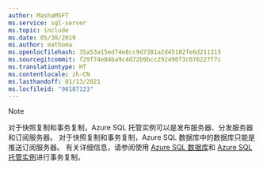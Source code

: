 ```yaml
---
author: MashaMSFT
ms.service: sql-server
ms.topic: include
ms.date: 05/30/2019
ms.author: mathoma
ms.openlocfilehash: 35a53a15ed74e8cc9d7381a2d45182fe6d211315
ms.sourcegitcommit: f29f74e04ba9c4d72b9bcc292490f3c076227f7c
ms.translationtype: HT
ms.contentlocale: zh-CN
ms.lasthandoff: 01/13/2021
ms.locfileid: "98187123"
---
```

  > [!NOTE] 
  > 对于快照复制和事务复制，Azure SQL 托管实例可以是发布服务器、分发服务器和订阅服务器。 对于快照复制和事务复制，Azure SQL 数据库中的数据库只能是推送订阅服务器。 有关详细信息，请参阅使用 [Azure SQL 数据库](/azure/azure-sql/database/replication-to-sql-database)和 [Azure SQL 托管实例](/azure/azure-sql/managed-instance/replication-transactional-overview)进行事务复制。
